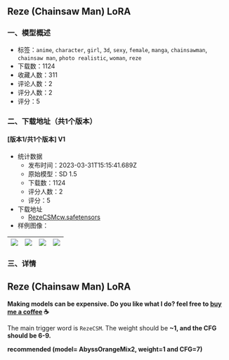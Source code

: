 ## Reze (Chainsaw Man) LoRA
### 一、模型概述

- 标签：`anime`, `character`, `girl`, `3d`, `sexy`, `female`, `manga`, `chainsawman`, `chainsaw man`, `photo realistic`, `woman`, `reze`
- 下载数：1124
- 收藏人数：311
- 评论人数：2
- 评分人数：2
- 评分：5

### 二、下载地址（共1个版本）

#### [版本1/共1个版本] V1

- 统计数据
  - 发布时间：2023-03-31T15:15:41.689Z
  - 原始模型：SD 1.5
  - 下载数：1124
  - 评分人数：2
  - 评分：5
- 下载地址
  - [RezeCSMcw.safetensors](https://civitai.com/api/download/models/31772)
- 样例图像：

| <img src="https://image.civitai.com/xG1nkqKTMzGDvpLrqFT7WA/cbbc94c1-9d8e-4445-060e-7faf38893a00/width=450/361495.jpeg" /> | <img src="https://image.civitai.com/xG1nkqKTMzGDvpLrqFT7WA/1d2acca7-a492-4a8c-2540-ba91f489bd00/width=450/361503.jpeg" /> | <img src="https://image.civitai.com/xG1nkqKTMzGDvpLrqFT7WA/b70925bd-2e2a-4520-5f0d-189e856cc200/width=450/361502.jpeg" /> | <img src="https://image.civitai.com/xG1nkqKTMzGDvpLrqFT7WA/79e34a0b-4ddc-4b89-d1e0-555bc7ba6f00/width=450/361501.jpeg" /> |
| ---- | ---- | ---- | ---- |


### 三、详情
<h2>Reze (Chainsaw Man) LoRA</h2><p><strong>Making models can be expensive. Do you like what I do? feel free to </strong><a target="_blank" rel="ugc" href="https://www.buymeacoffee.com/Peithos"><strong>buy me a coffee</strong></a><strong> ☕</strong></p><p>The main trigger word is <code>RezeCSM</code>. The weight should be <strong>~1, and the CFG should be 6-9.</strong></p><p><strong>recommended (model= AbyssOrangeMix2, weight=1 and CFG=7)</strong></p>